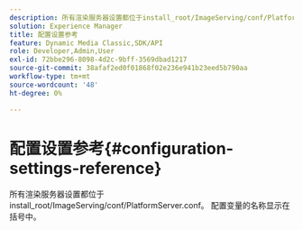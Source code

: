 ```yaml
---
description: 所有渲染服务器设置都位于install_root/ImageServing/conf/PlatformServer.conf。 配置变量的名称显示在括号中。
solution: Experience Manager
title: 配置设置参考
feature: Dynamic Media Classic,SDK/API
role: Developer,Admin,User
exl-id: 72bbe296-8098-4d2c-9bff-3569dbad1217
source-git-commit: 38afaf2ed0f01868f02e236e941b23eed5b790aa
workflow-type: tm+mt
source-wordcount: '48'
ht-degree: 0%

---
```


# 配置设置参考{#configuration-settings-reference}

所有渲染服务器设置都位于install_root/ImageServing/conf/PlatformServer.conf。 配置变量的名称显示在括号中。
